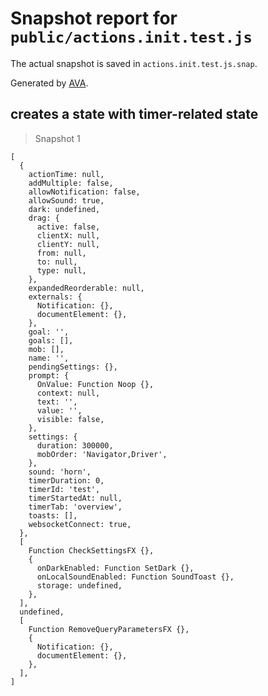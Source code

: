 # Snapshot report for `public/actions.init.test.js`

The actual snapshot is saved in `actions.init.test.js.snap`.

Generated by [AVA](https://avajs.dev).

## creates a state with timer-related state

> Snapshot 1

    [
      {
        actionTime: null,
        addMultiple: false,
        allowNotification: false,
        allowSound: true,
        dark: undefined,
        drag: {
          active: false,
          clientX: null,
          clientY: null,
          from: null,
          to: null,
          type: null,
        },
        expandedReorderable: null,
        externals: {
          Notification: {},
          documentElement: {},
        },
        goal: '',
        goals: [],
        mob: [],
        name: '',
        pendingSettings: {},
        prompt: {
          OnValue: Function Noop {},
          context: null,
          text: '',
          value: '',
          visible: false,
        },
        settings: {
          duration: 300000,
          mobOrder: 'Navigator,Driver',
        },
        sound: 'horn',
        timerDuration: 0,
        timerId: 'test',
        timerStartedAt: null,
        timerTab: 'overview',
        toasts: [],
        websocketConnect: true,
      },
      [
        Function CheckSettingsFX {},
        {
          onDarkEnabled: Function SetDark {},
          onLocalSoundEnabled: Function SoundToast {},
          storage: undefined,
        },
      ],
      undefined,
      [
        Function RemoveQueryParametersFX {},
        {
          Notification: {},
          documentElement: {},
        },
      ],
    ]
